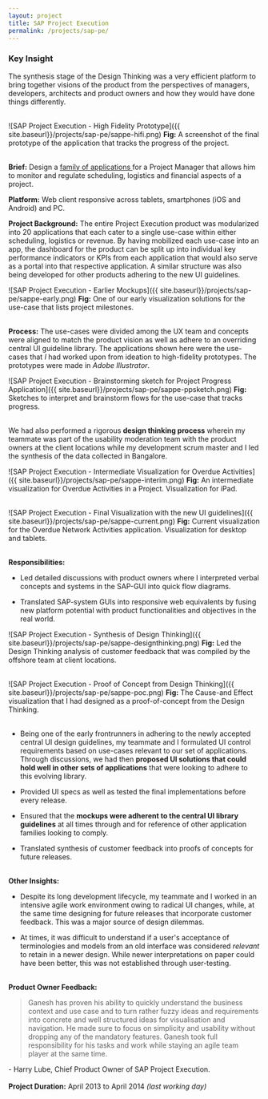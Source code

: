 ```yaml
---
layout: project
title: SAP Project Execution
permalink: /projects/sap-pe/
---
```

<div class = "key-insight">
<h3 class = "key-insight">Key Insight</h3>
The synthesis stage of the Design Thinking was a very efficient platform to bring together visions of the product from the perspectives of managers, developers, architects and product owners and how they would have done things differently.
</div>
<br />

![SAP Project Execution - High Fidelity Prototype]({{ site.baseurl}}/projects/sap-pe/sappe-hifi.png)
<span class = "figure-description">
**Fig:** A screenshot of the final prototype of the application that tracks the progress of the project.
</span><br /><br />

**Brief:** Design a
<a href="http://sapcampaigns.de/suiteonhana/#project-execution" class="underlined-link" target= "blank">
family of applications
<span class="fa fa-external-link no-underline"></span></a>
for a Project Manager that allows him to monitor and regulate scheduling, logistics and financial aspects of a project.

**Platform:** Web client responsive across tablets, smartphones (iOS and Android) and PC.

**Project Background:** The entire Project Execution product was modularized into 20 applications that each cater to a single use-case within either scheduling, logistics or revenue. By having mobilized each use-case into an app, the dashboard for the product can be split up into individual key performance indicators or KPIs from each application that would also serve as a portal into that respective application. A similar structure was also being developed for other products adhering to the new UI guidelines.

![SAP Project Execution - Earlier Mockups]({{ site.baseurl}}/projects/sap-pe/sappe-early.png)
<span class = "figure-description">
**Fig:** One of our early visualization solutions for the use-case that lists project milestones.
</span><br /><br />

**Process:** The use-cases were divided among the UX team and concepts were aligned to match the product vision as well as adhere to an overriding central UI guideline library. The applications shown here were the use-cases that *I* had worked upon from ideation to high-fidelity prototypes. The prototypes were made in *Adobe Illustrator*.

![SAP Project Execution - Brainstorming sketch for Project Progress Application]({{ site.baseurl}}/projects/sap-pe/sappe-ppsketch.png)
<span class = "figure-description">
**Fig:** Sketches to interpret and brainstorm flows for the use-case that tracks progress.
</span><br /><br />

We had also performed a rigorous **design thinking process** wherein my teammate was part of the usability moderation team with the product owners at the client locations while my development scrum master and I led the synthesis of the data collected in Bangalore.

![SAP Project Execution - Intermediate Visualization for Overdue Activities]({{ site.baseurl}}/projects/sap-pe/sappe-interim.png)
<span class = "figure-description">
**Fig:** An intermediate visualization for Overdue Activities in a Project. Visualization for iPad.
</span><br /><br />

![SAP Project Execution - Final Visualization with the new UI guidelines]({{ site.baseurl}}/projects/sap-pe/sappe-current.png)
<span class = "figure-description">
**Fig:** Current visualization for the Overdue Network Activities application. Visualization for desktop and tablets.
</span><br /><br />

**Responsibilities:**

* Led detailed discussions with product owners where I interpreted verbal concepts and systems in the SAP-GUI into quick flow diagrams.

* Translated SAP-system GUIs into responsive web equivalents by fusing new platform potential with product functionalities and objectives in the real world.

![SAP Project Execution - Synthesis of Design Thinking]({{ site.baseurl}}/projects/sap-pe/sappe-designthinking.png)
<span class = "figure-description">
**Fig:** Led the Design Thinking analysis of customer feedback that was compiled by the offshore team at client locations.
</span><br /><br />

![SAP Project Execution - Proof of Concept from Design Thinking]({{ site.baseurl}}/projects/sap-pe/sappe-poc.png)
<span class = "figure-description">
**Fig:** The Cause-and Effect visualization that I had designed as a proof-of-concept from the Design Thinking.
</span><br /><br />

* Being one of the early frontrunners in adhering to the newly accepted central UI design guidelines, my teammate and I formulated UI control requirements based on use-cases relevant to our set of applications. Through discussions, we had then **proposed UI solutions that could hold well in other sets of applications** that were looking to adhere to this evolving library.

* Provided UI specs as well as tested the final implementations before every release.

* Ensured that the **mockups were adherent to the central UI library guidelines** at all times through and for reference of other application families looking to comply.

* Translated synthesis of customer feedback into proofs of concepts for future releases.
<br /><br />

**Other Insights:**

* Despite its long development lifecycle, my teammate and I worked in an intensive agile work environment owing to radical UI changes, while, at the same time designing for future releases that incorporate customer feedback. This was a major source of design dilemmas.

* At times, it was difficult to understand if a user's acceptance of terminologies and models from an old interface was considered *relevant* to retain in a newer design. While newer interpretations on paper could have been better, this was not established through user-testing.
<br /><br />

**Product Owner Feedback:**

> Ganesh has proven his ability to quickly understand the business context and use case and to turn rather fuzzy ideas and requirements into concrete and well structured ideas for visualisation and navigation. He made sure to focus on simplicity and usability without dropping any of the mandatory features. Ganesh took full responsibility for his tasks and work while staying an agile team player at the same time.

\- Harry Lube, Chief Product Owner of SAP Project Execution.
<br /><br />
**Project Duration:** April 2013 to April 2014 *(last working day)*
<br /><br />
<br /><br />
